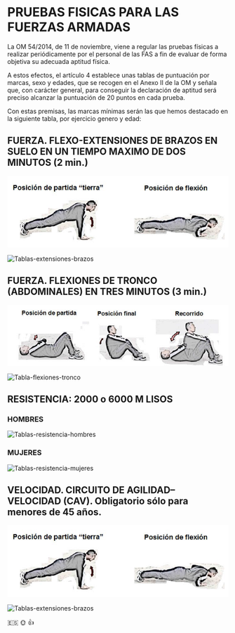 # PRUEBAS FISICAS PARA LAS FUERZAS ARMADAS


La OM 54/2014, de 11 de noviembre, viene a regular las pruebas físicas a realizar periódicamente por el personal de las FAS a fin de evaluar de forma objetiva su adecuada aptitud física.

A estos efectos, el artículo 4 establece unas tablas de puntuación por marcas, sexo y edades, que se recogen en el Anexo II de la OM y señala que, con carácter general, para conseguir la declaración de aptitud será preciso alcanzar la puntuación de 20 puntos en cada prueba.

Con estas premisas, las marcas mínimas serán las que hemos destacado en la siguiente tabla, por ejercicio genero y edad:


## FUERZA. FLEXO-EXTENSIONES DE BRAZOS EN SUELO EN UN TIEMPO MAXIMO DE DOS MINUTOS (2 min.)
![Flexo-extensiones-brazos](flexo-extensiones-brazos.png)  

![Tablas-extensiones-brazos](Tablas-extensiones-brazos.jpg)


## FUERZA. FLEXIONES DE TRONCO (ABDOMINALES) EN TRES MINUTOS (3 min.)

![Flexiones-de-tronco](flexiones-de-tronco.png)  

![Tabla-flexiones-tronco](Tabla-flexiones-tronco.jpg)



## RESISTENCIA: 2000 o 6000 M LISOS

### HOMBRES

![Tablas-resistencia-hombres](Tablas-resistencia-hombres.jpg)

### MUJERES

![Tablas-resistencia-mujeres](Tablas-resistencia-mujeres.jpg)


## VELOCIDAD. CIRCUITO DE AGILIDAD–VELOCIDAD (CAV). Obligatorio sólo para menores de 45 años.

![Flexo-extensiones-brazos](flexo-extensiones-brazos.png)  


![Tablas-extensiones-brazos](Tablas-extensiones-brazos.jpg)

:es: :sun_with_face: :+1:

